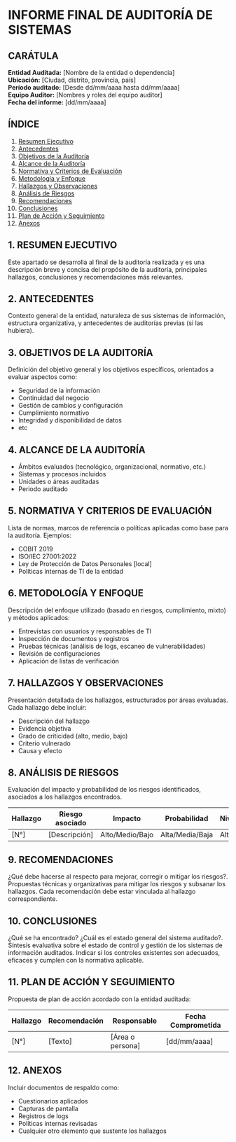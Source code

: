 # INFORME FINAL DE AUDITORÍA DE SISTEMAS

## CARÁTULA

**Entidad Auditada:** [Nombre de la entidad o dependencia]  
**Ubicación:** [Ciudad, distrito, provincia, país]  
**Período auditado:** [Desde dd/mm/aaaa hasta dd/mm/aaaa]  
**Equipo Auditor:** [Nombres y roles del equipo auditor]  
**Fecha del informe:** [dd/mm/aaaa]  


## ÍNDICE

1. [Resumen Ejecutivo](#1-resumen-ejecutivo)  
2. [Antecedentes](#2-antecedentes)  
3. [Objetivos de la Auditoría](#3-objetivos-de-la-auditoría)  
4. [Alcance de la Auditoría](#4-alcance-de-la-auditoría)  
5. [Normativa y Criterios de Evaluación](#5-normativa-y-criterios-de-evaluación)  
6. [Metodología y Enfoque](#6-metodología-y-enfoque)  
7. [Hallazgos y Observaciones](#7-hallazgos-y-observaciones)  
8. [Análisis de Riesgos](#8-análisis-de-riesgos)  
9. [Recomendaciones](#9-recomendaciones)  
10. [Conclusiones](#10-conclusiones)  
11. [Plan de Acción y Seguimiento](#11-plan-de-acción-y-seguimiento)  
12. [Anexos](#12-anexos)  



## 1. RESUMEN EJECUTIVO

Este apartado se desarrolla al final de la auditoría realizada y es una descripción breve y concisa del propósito de la auditoría, principales hallazgos, conclusiones y recomendaciones más relevantes.



## 2. ANTECEDENTES

Contexto general de la entidad, naturaleza de sus sistemas de información, estructura organizativa, y antecedentes de auditorías previas (si las hubiera).



## 3. OBJETIVOS DE LA AUDITORÍA

Definición del objetivo general y los objetivos específicos, orientados a evaluar aspectos como:

- Seguridad de la información
- Continuidad del negocio
- Gestión de cambios y configuración
- Cumplimiento normativo
- Integridad y disponibilidad de datos
- etc


## 4. ALCANCE DE LA AUDITORÍA

- Ámbitos evaluados (tecnológico, organizacional, normativo, etc.)
- Sistemas y procesos incluidos
- Unidades o áreas auditadas
- Periodo auditado



## 5. NORMATIVA Y CRITERIOS DE EVALUACIÓN

Lista de normas, marcos de referencia o políticas aplicadas como base para la auditoría. Ejemplos:

- COBIT 2019  
- ISO/IEC 27001:2022  
- Ley de Protección de Datos Personales [local]  
- Políticas internas de TI de la entidad


## 6. METODOLOGÍA Y ENFOQUE

Descripción del enfoque utilizado (basado en riesgos, cumplimiento, mixto) y métodos aplicados:

- Entrevistas con usuarios y responsables de TI  
- Inspección de documentos y registros  
- Pruebas técnicas (análisis de logs, escaneo de vulnerabilidades)  
- Revisión de configuraciones  
- Aplicación de listas de verificación


## 7. HALLAZGOS Y OBSERVACIONES

Presentación detallada de los hallazgos, estructurados por áreas evaluadas. Cada hallazgo debe incluir:

- Descripción del hallazgo  
- Evidencia objetiva  
- Grado de criticidad (alto, medio, bajo)  
- Criterio vulnerado  
- Causa y efecto


## 8. ANÁLISIS DE RIESGOS

Evaluación del impacto y probabilidad de los riesgos identificados, asociados a los hallazgos encontrados.

| Hallazgo | Riesgo asociado | Impacto | Probabilidad | Nivel de Riesgo |
|----------|-----------------|---------|--------------|-----------------|
| [N°]     | [Descripción]   | Alto/Medio/Bajo | Alta/Media/Baja | Alto/Medio/Bajo |


## 9. RECOMENDACIONES
¿Qué debe hacerse al respecto para mejorar, corregir o mitigar los riesgos?. Propuestas técnicas y organizativas para mitigar los riesgos y subsanar los hallazgos. Cada recomendación debe estar vinculada al hallazgo correspondiente.


## 10. CONCLUSIONES
¿Qué se ha encontrado? ¿Cuál es el estado general del sistema auditado?. Síntesis evaluativa sobre el estado de control y gestión de los sistemas de información auditados. Indicar si los controles existentes son adecuados, eficaces y cumplen con la normativa aplicable.


## 11. PLAN DE ACCIÓN Y SEGUIMIENTO

Propuesta de plan de acción acordado con la entidad auditada:

| Hallazgo | Recomendación | Responsable | Fecha Comprometida |
|----------|----------------|-------------|---------------------|
| [N°]     | [Texto]         | [Área o persona] | [dd/mm/aaaa]     |



## 12. ANEXOS

Incluir documentos de respaldo como:

- Cuestionarios aplicados  
- Capturas de pantalla  
- Registros de logs  
- Políticas internas revisadas  
- Cualquier otro elemento que sustente los hallazgos

